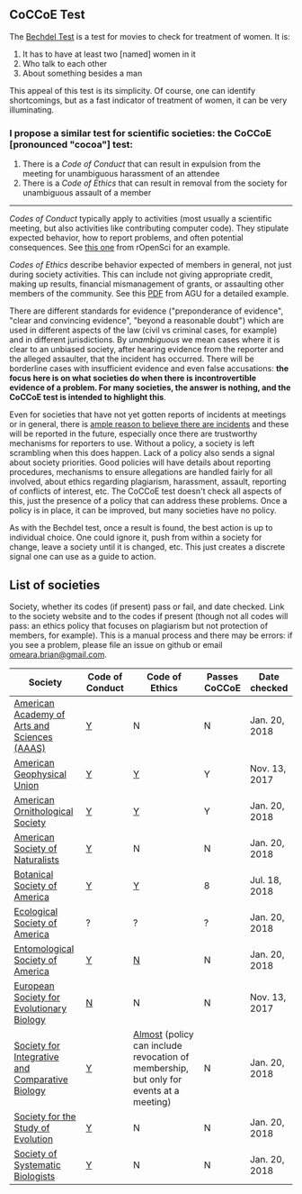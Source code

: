 ## CoCCoE Test

The [Bechdel Test](https://bechdeltest.com) is a test for movies to check for treatment of women. It is:

1. It has to have at least two [named] women in it
2. Who talk to each other
3. About something besides a man

This appeal of this test is its simplicity. Of course, one can identify shortcomings, but as a fast indicator of treatment of women, it can be very illuminating.

### I propose a similar test for scientific societies: the **CoCCoE** [pronounced "cocoa"] test:

1. There is a *Code of Conduct* that can result in expulsion from the meeting for unambiguous harassment of an attendee
2. There is a *Code of Ethics* that can result in removal from the society for unambiguous assault of a member

-------------------

*Codes of Conduct* typically apply to activities (most usually a scientific meeting, but also activities like contributing computer code). They stipulate expected behavior, how to report problems, and often potential consequences. See [this one](http://unconf17.ropensci.org/coc.html) from rOpenSci for an example.

*Codes of Ethics* describe behavior expected of members in general, not just during society activities. This can include not giving appropriate credit, making up results, financial mismanagement of grants, or assaulting other members of the community. See this [PDF](https://ethics.agu.org/files/2013/03/Scientific-Integrity-and-Professional-Ethics.pdf) from AGU for a detailed example.

There are different standards for evidence ("preponderance of evidence", "clear and convincing evidence", "beyond a reasonable doubt") which are used in different aspects of the law (civil vs criminal cases, for example) and in different jurisdictions. By *unambiguous* we mean cases where it is clear to an unbiased society, after hearing evidence from the reporter and the alleged assaulter, that the incident has occurred. There will be borderline cases with insufficient evidence and even false accusations: **the focus here is on what societies do when there is incontrovertible evidence of a problem. For many societies, the answer is nothing, and the CoCCoE test is intended to highlight this**.

Even for societies that have not yet gotten reports of incidents at meetings or in general, there is [ample reason to believe there are incidents](https://harassment.agu.org) and these will be reported in the future, especially once there are trustworthy mechanisms for reporters to use. Without a policy, a society is left scrambling when this does happen. Lack of a policy also sends a signal about society priorities. Good policies will have details about reporting procedures, mechanisms to ensure allegations are handled fairly for all involved, about ethics regarding plagiarism, harassment, assault, reporting of conflicts of interest, etc. The  CoCCoE test doesn't check all aspects of this, just the presence of a policy that can address these problems. Once a policy is in place, it can be improved, but many societies have no policy.

As with the Bechdel test, once a result is found, the best action is up to individual choice. One could ignore it, push from within a society for change, leave a society until it is changed, etc. This just creates a discrete signal one can use as a guide to action.

## List of societies

Society, whether its codes (if present) pass or fail, and date checked. Link to the society website and to the codes if present (though not all codes will pass: an ethics policy that focuses on plagiarism but not protection of members, for example). This is a manual process and there may be errors: if you see a problem, please file an issue on github or email omeara.brian@gmail.com.

| Society                                                               | Code of Conduct                                                           | Code of Ethics                                      | Passes CoCCoE | Date checked  |
| --------------------------------------------------------------------- | ------------------------------------------------------------------------- | --------------------------------------------------- | ------------- | ------------- |
| [American Academy of Arts and Sciences (AAAS)](http://www.aaas.org/) | [Y](http://meetings.aaas.org/) | N | N | Jan. 20, 2018 |
| [American Geophysical Union](https://sites.agu.org)                   | [Y](https://fallmeeting.agu.org/2016/agu-meetings-code-of-conduct/) | [Y](https://ethics.agu.org)                   | Y             | Nov. 13, 2017 |
| [American Ornithological Society](http://www.americanornithology.org) | [Y](https://amornithmeeting2018.org/code-of-conduct/) | [Y](http://www.americanornithology.org/sites/default/files/files/imce-img/AOS%20Code%20of%20Conduct%20August%202017.pdf) | Y | Jan. 20, 2018 |
| [American Society of Naturalists](http://www.amnat.org/home.html)     | [Y](https://www.evolutionmeetings.org/conference-policies.html)           |                      N                               |         N      |     Jan. 20, 2018          |
| [Botanical Society of America](https://www.botany.org)                | [Y](http://2018.botanyconference.org)                                  | [Y](https://botany.org/governance/ethics.php) | 8             | Jul. 18, 2018 |
| [Ecological Society of America](https://www.esa.org/) | ? | ? | ? | Jan. 20, 2018 |
| [Entomological Society of America](http://www.entsoc.org) | [Y](http://www.entsoc.org/conduct) | [N](http://www.entsoc.org/about_esa/esa-ethics-statement) | N | Jan. 20, 2018 |
| [European Society for Evolutionary Biology](http://eseb.org)          | [N](http://eseb2019.fi)                                                | N                                                | N             | Nov. 13, 2017 |
| [Society for Integrative and Comparative Biology](http://www.sicb.org) | [Y](http://sicb.org/resources/policies.php3#code) | [Almost](http://sicb.org/resources/policies.php3#code) (policy can include revocation of membership, but only for events at a meeting) | N | Jan. 20, 2018 |
| [Society for the Study of Evolution](http://www.evolutionsociety.org) | [Y](https://www.evolutionmeetings.org/conference-policies.html)           |    N                                                 |   N            |    Jan. 20, 2018           |
|[Society of Systematic Biologists](http://www.systbio.org)                                                              |  [Y](https://www.evolutionmeetings.org/conference-policies.html)                                         |         N                                            |     N          |     Jan. 20, 2018          |

